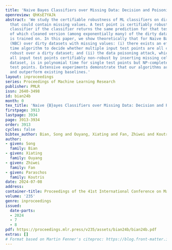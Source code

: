 ```yaml
---
title: 'Naive Bayes Classifiers over Missing Data: Decision and Poisoning'
openreview: QhKsE7YAJk
abstract: 'We study the certifiable robustness of ML classifiers on dirty datasets
  that could contain missing values. A test point is certifiably robust for an ML
  classifier if the classifier returns the same prediction for that test point, regardless
  of which cleaned version (among exponentially many) of the dirty dataset the classifier
  is trained on. In this paper, we show theoretically that for Naive Bayes Classifiers
  (NBC) over dirty datasets with missing values: (i) there exists an efficient polynomial
  time algorithm to decide whether multiple input test points are all certifiably
  robust over a dirty dataset; and (ii) the data poisoning attack, which aims to make
  all input test points certifiably non-robust by inserting missing cells to the clean
  dataset, is in polynomial time for single test points but NP-complete for multiple
  test points. Extensive experiments demonstrate that our algorithms are efficient
  and outperform existing baselines.'
layout: inproceedings
series: Proceedings of Machine Learning Research
publisher: PMLR
issn: 2640-3498
id: bian24b
month: 0
tex_title: 'Naive {B}ayes Classifiers over Missing Data: Decision and Poisoning'
firstpage: 3913
lastpage: 3934
page: 3913-3934
order: 3913
cycles: false
bibtex_author: Bian, Song and Ouyang, Xiating and Fan, Zhiwei and Koutris, Paraschos
author:
- given: Song
  family: Bian
- given: Xiating
  family: Ouyang
- given: Zhiwei
  family: Fan
- given: Paraschos
  family: Koutris
date: 2024-07-08
address:
container-title: Proceedings of the 41st International Conference on Machine Learning
volume: '235'
genre: inproceedings
issued:
  date-parts:
  - 2024
  - 7
  - 8
pdf: https://proceedings.mlr.press/v235/assets/bian24b/bian24b.pdf
extras: []
# Format based on Martin Fenner's citeproc: https://blog.front-matter.io/posts/citeproc-yaml-for-bibliographies/
---
```

